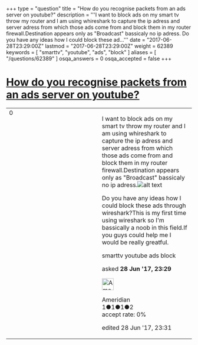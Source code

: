 +++
type = "question"
title = "How do you recognise packets from an ads server on youtube?"
description = '''I want to block ads on my smart tv throw my router and I am using whireshark to capture the ip adress and server adress from which those ads come from and block them in my router firewall.Destination appears only as &quot;Broadcast&quot; bassicaly no ip adress. Do you have any ideas how I could block these ad...'''
date = "2017-06-28T23:29:00Z"
lastmod = "2017-06-28T23:29:00Z"
weight = 62389
keywords = [ "smarttv", "youtube", "ads", "block" ]
aliases = [ "/questions/62389" ]
osqa_answers = 0
osqa_accepted = false
+++

<div class="headNormal">

# [How do you recognise packets from an ads server on youtube?](/questions/62389/how-do-you-recognise-packets-from-an-ads-server-on-youtube)

</div>

<div id="main-body">

<div id="askform">

<table id="question-table" style="width:100%;"><colgroup><col style="width: 50%" /><col style="width: 50%" /></colgroup><tbody><tr class="odd"><td style="width: 30px; vertical-align: top"><div class="vote-buttons"><div id="post-62389-score" class="post-score" title="current number of votes">0</div><div id="favorite-count" class="favorite-count"></div></div></td><td><div id="item-right"><div class="question-body"><p>I want to block ads on my smart tv throw my router and I am using whireshark to capture the ip adress and server adress from which those ads come from and block them in my router firewall.Destination appears only as "Broadcast" bassicaly no ip adress.<img src="https://osqa-ask.wireshark.org/upfiles/Untitled_Z0bkKxf.png" alt="alt text" /></p><p>Do you have any ideas how I could block these ads through wireshark?This is my first time using wireshark so I'm bassically a noob in this field.If you guys could help me I would be really greatful.</p></div><div id="question-tags" class="tags-container tags">smarttv youtube ads block</div><div id="question-controls" class="post-controls"></div><div class="post-update-info-container"><div class="post-update-info post-update-info-user"><p>asked <strong>28 Jun '17, 23:29</strong></p><img src="https://secure.gravatar.com/avatar/e2d67398cca2fa9bb0c8eb9e0bcac2a5?s=32&amp;d=identicon&amp;r=g" class="gravatar" width="32" height="32" alt="Ameridian&#39;s gravatar image" /><p>Ameridian<br />
<span class="score" title="1 reputation points">1</span><span title="1 badges"><span class="badge1">●</span><span class="badgecount">1</span></span><span title="1 badges"><span class="silver">●</span><span class="badgecount">1</span></span><span title="2 badges"><span class="bronze">●</span><span class="badgecount">2</span></span><br />
<span class="accept_rate" title="Rate of the user&#39;s accepted answers">accept rate:</span> <span title="Ameridian has no accepted answers">0%</span></p></img></div><div class="post-update-info post-update-info-edited"><p>edited 28 Jun '17, 23:31</p></div></div><div id="comments-container-62389" class="comments-container"></div><div id="comment-tools-62389" class="comment-tools"></div><div class="clear"></div><div id="comment-62389-form-container" class="comment-form-container"></div><div class="clear"></div></div></td></tr></tbody></table>

</div>

</div>

